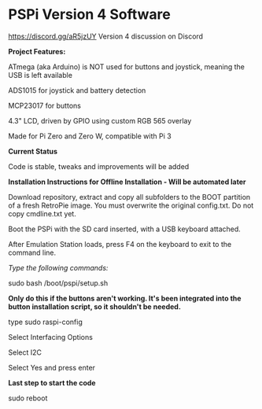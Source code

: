 # PSPi Version 4 Software

https://discord.gg/aR5jzUY Version 4 discussion on Discord

**Project Features:**

ATmega (aka Arduino) is NOT used for buttons and joystick, meaning the USB is left available

ADS1015 for joystick and battery detection

MCP23017 for buttons

4.3" LCD, driven by GPIO using custom RGB 565 overlay

Made for Pi Zero and Zero W, compatible with Pi 3

**Current Status**

Code is stable, tweaks and improvements will be added

**Installation Instructions for Offline Installation - Will be automated later**

Download repository, extract and copy all subfolders to the BOOT partition of a fresh RetroPie image. You must overwrite the original config.txt. Do not copy cmdline.txt yet.

Boot the PSPi with the SD card inserted, with a USB keyboard attached.

After Emulation Station loads, press F4 on the keyboard to exit to the command line.

*Type the following commands:*

sudo bash /boot/pspi/setup.sh

**Only do this if the buttons aren't working. It's been integrated into the button installation script, so it shouldn't be needed.**

type sudo raspi-config

Select Interfacing Options

Select I2C

Select Yes and press enter

**Last step to start the code**

sudo reboot
